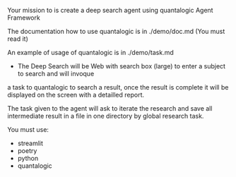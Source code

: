 
Your mission to is create a deep search agent using quantalogic Agent Framework

The documentation how to use quantalogic is in ./demo/doc.md (You must read it)

An example of usage of quantalogic is in ./demo/task.md


- The Deep Search will be Web with search box (large) to enter a subject to search and will invoque 

a task to quantalogic to search a result, once the result is complete it will be displayed on the screen with a detailled report.

The task given to the agent will ask to iterate the research and save all intermediate result in a file in one directory by global research task.

You must use:

- streamlit
- poetry 
- python
- quantalogic